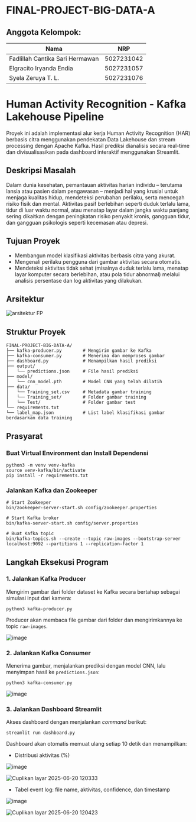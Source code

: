 # FINAL-PROJECT-BIG-DATA-A
## Anggota Kelompok:
|             Nama              |     NRP    |
|-------------------------------|------------|
| Fadlillah Cantika Sari Hermawan| 5027231042 |
| Elgracito Iryanda Endia       | 5027231057 |
| Syela Zeruya T. L.      | 5027231076 |

# Human Activity Recognition - Kafka Lakehouse Pipeline

Proyek ini adalah implementasi alur kerja Human Activity Recognition (HAR) berbasis citra menggunakan pendekatan Data Lakehouse dan stream processing dengan Apache Kafka. 
Hasil prediksi dianalisis secara real-time dan divisualisasikan pada dashboard interaktif menggunakan Streamlit.

## Deskripsi Masalah
Dalam dunia kesehatan, pemantauan aktivitas harian individu – terutama lansia atau pasien dalam pengawasan – menjadi hal yang krusial untuk menjaga kualitas hidup, mendeteksi perubahan perilaku, serta mencegah risiko fisik dan mental. Aktivitas pasif berlebihan seperti duduk terlalu lama, tidur di luar waktu normal, atau menatap layar dalam jangka waktu panjang sering dikaitkan dengan peningkatan risiko penyakit kronis, gangguan tidur, dan gangguan psikologis seperti kecemasan atau depresi.

## Tujuan Proyek
- Membangun model klasifikasi aktivitas berbasis citra yang akurat.
- Mengenali perilaku pengguna dari gambar aktivitas secara otomatis.
- Mendeteksi aktivitas tidak sehat (misalnya duduk terlalu lama, menatap layar komputer secara berlebihan, atau pola tidur abnormal) melalui analisis persentase dan log aktivitas yang dilakukan.
  
## Arsitektur

![arsitektur FP](https://github.com/user-attachments/assets/25281628-0d15-4913-a356-0dbc4b3d181a)

## Struktur Proyek
```
FINAL-PROJECT-BIG-DATA-A/
├── kafka-producer.py        # Mengirim gambar ke Kafka
├── kafka-consumer.py        # Menerima dan memproses gambar
├── dashboard.py             # Menampilkan hasil prediksi
├── output/
│   └── predictions.json     # File hasil prediksi
├── model/
│   └── cnn_model.pth        # Model CNN yang telah dilatih
├── data/                    
│   └── Training_set.csv     # Metadata gambar training 
│   └── Training_set/        # Folder gambar training
│   └── Test/                # Folder gambar test
└── requirements.txt
└── label_map.json           # List label klasifikasi gambar berdasarkan data training
```

## Prasyarat
### Buat Virtual Environment dan Install Dependensi
```
python3 -m venv venv-kafka
source venv-kafka/bin/activate
pip install -r requirements.txt
```

### Jalankan Kafka dan Zookeeper
```
# Start Zookeeper
bin/zookeeper-server-start.sh config/zookeeper.properties

# Start Kafka broker
bin/kafka-server-start.sh config/server.properties

# Buat Kafka topic
bin/kafka-topics.sh --create --topic raw-images --bootstrap-server localhost:9092 --partitions 1 --replication-factor 1
```

## Langkah Eksekusi Program

### 1. Jalankan Kafka Producer
Mengirim gambar dari folder dataset ke Kafka secara bertahap sebagai simulasi input dari kamera:
```
python3 kafka-producer.py
```
Producer akan membaca file gambar dari folder dan mengirimkannya ke topic `raw-images`.

![image](https://github.com/user-attachments/assets/58ecaa95-4784-4074-8337-b216aa0f9ad1)

### 2. Jalankan Kafka Consumer
Menerima gambar, menjalankan prediksi dengan model CNN, lalu menyimpan hasil ke `predictions.json`:
```
python3 kafka-consumer.py
```

![image](https://github.com/user-attachments/assets/d9b818ce-a36c-4f97-b63a-a20abf730bf7)

### 3. Jalankan Dashboard Streamlit
Akses dashboard dengan menjalankan *command* berikut:
```
streamlit run dashboard.py
```
Dashboard akan otomatis memuat ulang setiap 10 detik dan menampilkan:

- Distribusi aktivitas (%)

![image](https://github.com/user-attachments/assets/baf2bf10-677c-4686-a757-dd70cb2b148d)

![Cuplikan layar 2025-06-20 120333](https://github.com/user-attachments/assets/017dec16-821f-43ad-9115-0532d0f26139)
  
- Tabel event log: file name, aktivitas, confidence, dan timestamp

![image](https://github.com/user-attachments/assets/4328becb-775d-4e62-b62c-177bd6dbf71b)

![Cuplikan layar 2025-06-20 120423](https://github.com/user-attachments/assets/0344c342-2b5f-4c73-98ae-67d8ec45ee61)

